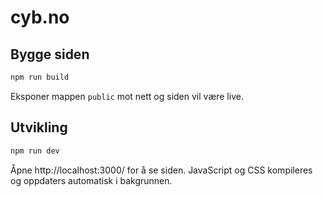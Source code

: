 # cyb.no

## Bygge siden
```bash
npm run build
```

Eksponer mappen `public` mot nett og siden vil være live.

## Utvikling
```bash
npm run dev
```

Åpne http://localhost:3000/ for å se siden. JavaScript og CSS kompileres og oppdaters automatisk i bakgrunnen.
